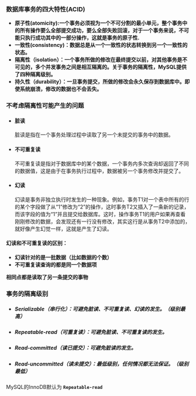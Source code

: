 ### 数据库事务的四大特性(ACID)

- **原子性(atomicity):一个事务必须视为一个不可分割的最小单元，整个事务中的所有操作要么全部提交成功，要么全部失败回滚，对于一个事务来说，不可能只执行成功其中的一部分操作，这就是事务的原子性.**
- **一致性(consistency)：数据总是从一个一致性的状态转换到另一个一致性的状态。**
- **隔离性（isolation）：一个事务所做的修改在最终提交以前，对其他事务是不可见的，多个并发事务之间是相互隔离的。关于事务的隔离性，MySQL提供了四种隔离级别。**
- **持久性（durability）：一旦事务提交，所做的修改会永久保存到数据库中。即使系统崩溃，修改的数据也不会丢失。**

###  不考虑隔离性可能产生的问题

- #### 脏读

  脏读是指在一个事务处理过程中读取了另一个未提交的事务中的数据。

- #### 不可重复读

  不可重复读是指对于数据库中的某个数据，一个事务内多次查询却返回了不同的数据值，这是由于在事务执行过程中，数据被另一个事务修改并提交了。

- #### 幻读

  幻读是事务非独立执行时发生的一种现象。例如，事务T1对一个表中所有的行的某个字段做了从“1”修改为“2”的操作，这时事务T2又插入了一条新的记录，而该字段的值为“1”并且提交给数据库。这时，操作事务T1的用户如果再查看刚刚修改的数据，会发现还有一行没有修改，其实这行是从事务T2中添加的，就好像产生幻觉一样，这就是产生了幻读。

#### 幻读和不可重复读的区别：

- **幻读针对的是一批数据（比如数据的个数）**
- **不可重复读查询的都是同一个数据项**

**相同点都是读取了另一条提交的事物**

### 事务的隔离级别

- ##### Serializable（串行化）：可避免脏读、不可重复读、幻读的发生。（级别最高）

- ##### Repeatable-read（可重复读）：可避免脏读、不可重复读的发生。

- ##### Read-committed（读已提交）：可避免脏读的发生。

- ##### Read-uncommitted（读未提交）：最低级别，任何情况都无法保证。（级别最低）

MySQL的InnoDB默认为 **`Repeatable-read`**

